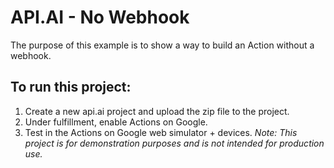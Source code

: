 # API.AI - No Webhook
The purpose of this example is to show a way to build an Action without a
webhook.

## To run this project:
1. Create a new api.ai project and upload the zip file to the project.
2. Under fulfillment, enable Actions on Google.
3. Test in the Actions on Google web simulator + devices.
_Note: This project is for demonstration purposes and is not intended for production use._
